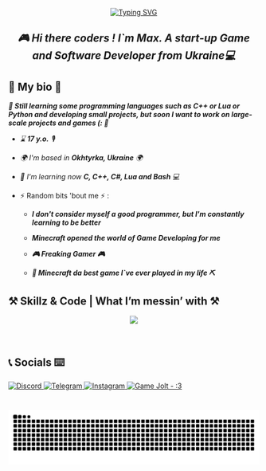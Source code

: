 <p align = "center" >
 <a href="https://git.io/typing-svg">
  <img src="https://readme-typing-svg.demolab.com?font=Fira+Code&weight=500&size=25&pause=1000&color=1FF765&random=true&width=435&lines=!+Borshch+!;Idk+how+to+fix+it.;Mushrooms%3F+(%3A;Unity+or+Unreal+Engine%3F;GameDev+in+our+hearts%5E%5E;C%2B%2B+or+Python%3F;Our+knowledge+is+our+weapon!;%F0%9F%AA%ACHack+the+planet%F0%9F%AA%AC;Let%60s+code+together!;Games+or+Books%3F;%F0%9F%8D%8Cbanana%F0%9F%8D%8C;Minecraft;Don't+be+shy+about+mistakes;Be+Brave;Wanna+Play%3F;Games+Games+Games!!!;.Panzerschnauzer.;%F0%9F%91%81%EF%B8%8FRickroll%F0%9F%91%81%EF%B8%8F;S.T.A.L.K.E.R....2%3F;%F0%9F%A7%A0Use+your+brains%F0%9F%A7%A0" alt="Typing SVG" />
 </a>
</p>

## *<div align = "center">🎮 Hi there coders ! I`m Max. A start-up Game and Software Developer from Ukraine💻</div>*  

<h2>💾 My bio 💾</h2>

***📄 Still learning some programming languages such as C++ or Lua or Python and developing small projects, but soon I want to work on large-scale projects and games (: 📄***  

- *⌛️ ***17 y.o.*** 🎙*

- *🌍  I'm based in ***Okhtyrka, Ukraine*** 🌍*
 
- *🧠  I'm learning now ***C, C++, C#, Lua and Bash*** 💻*
  
- ⚡  Random bits 'bout me ⚡ :
  - ***I don't consider myself a good programmer, but I'm constantly learning to be better***
    
  - ***Minecraft opened the world of Game Developing for me***
    
  - ***🎮 Freaking Gamer 🎮***
    
  - ***🧱 Minecraft da best game I`ve ever played in my life ⛏***
  
<h2>⚒ Skillz & Code | What I’m messin’ with ⚒</h2>

<p align = "center" >
  <a href = "https://skillicons.dev">
    <img src = "https://skillicons.dev/icons?i=c,cpp,unreal,python,cs,git,github,linux,windows,java,lua,rust,visualstudio,vscode,ps,discord,bots" />
  </a>
</p>

<br/>  

###

<h2>📞 Socials ⌨️</h2>

<div align = "left">
  
<a href = "https://discordapp.com/users/593002022068944905"> 
<img src = "https://img.shields.io/static/v1?message=Discord&logo=discord&label=&color=7289DA&logoColor=white&labelColor=&style=for-the-badge" height = "25" alt = " Discord " /> 
</a>

<a href = "https://t.me/Archie242"> 
<img src = "https://img.shields.io/badge/-TELEGRAM-2CA5E0?style=for-the-badge&logo=telegram&logoColor=white" height = "25" alt = " Telegram " /> 
</a>

<a href = "https://www.instagram.com/gametopluss?igsh=eW4zdGlreGJhdTR5">
<img src = "https://img.shields.io/static/v1?message=Instagram&logo=instagram&label=&color=E4405F&logoColor=white&labelColor=&style=for-the-badge" height = "25" alt = " Instagram " />
</a>

<a href = "https://gamejolt.com/@Archie242">
<img src = "https://img.shields.io/badge/Game_Jolt-%3A3-CCFF00?logo=gamejolt" height = "25" alt = "Game Jolt - :3">
</a>

</div>

###

<br clear = "both">

<img src = "https://raw.githubusercontent.com/ArchieDev242/ArchieDev242/output/snake.svg" alt = "Snake animation" />

###
